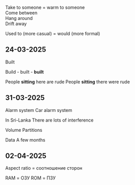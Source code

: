 
Take to someone = warm to someone  
Come between  
Hang around  
Drift away  

Used to (more casual) = would (more formal)  

## 24-03-2025

Built 

Build - built - **built** 

People **sitting** here are rude
People **sitting** there were rude

## 31-03-2025

Alarm system
Car alarm system

In Sri-Lanka 
There are lots of interference

Volume
Partitions

Data 
A few months

## 02-04-2025

Aspect ratio = соотношение сторон

RAM = ОЗУ 
ROM = ПЗУ